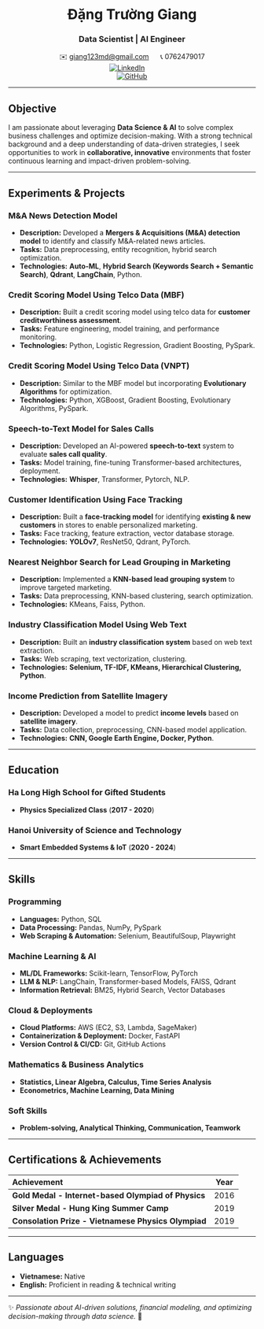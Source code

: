 <div align="center">

# **Đặng Trường Giang**  
### Data Scientist | AI Engineer  
✉️ giang123md@gmail.com &nbsp;&nbsp;&nbsp;&nbsp; 📞 0762479017  
[![LinkedIn](https://img.shields.io/badge/-LinkedIn-blue?style=flat&logo=linkedin)](https://www.linkedin.com/in/giangdangtruong/) &nbsp;&nbsp;&nbsp;&nbsp;  
[![GitHub](https://img.shields.io/badge/-GitHub-333?style=flat&logo=github)](https://github.com/giangchicken)

</div>

---

## **Objective**
I am passionate about leveraging **Data Science & AI** to solve complex business challenges and optimize decision-making. With a strong technical background and a deep understanding of data-driven strategies, I seek opportunities to work in **collaborative, innovative** environments that foster continuous learning and impact-driven problem-solving.

---

## **Experiments & Projects**

### **M&A News Detection Model**
- **Description:** Developed a **Mergers & Acquisitions (M&A) detection model** to identify and classify M&A-related news articles.  
- **Tasks:** Data preprocessing, entity recognition, hybrid search optimization.  
- **Technologies:** **Auto-ML**, **Hybrid Search (Keywords Search + Semantic Search)**, **Qdrant**, **LangChain**, Python.

### **Credit Scoring Model Using Telco Data (MBF)**
- **Description:** Built a credit scoring model using telco data for **customer creditworthiness assessment**.  
- **Tasks:** Feature engineering, model training, and performance monitoring.  
- **Technologies:** Python, Logistic Regression, Gradient Boosting, PySpark.

### **Credit Scoring Model Using Telco Data (VNPT)**
- **Description:** Similar to the MBF model but incorporating **Evolutionary Algorithms** for optimization.  
- **Technologies:** Python, XGBoost, Gradient Boosting, Evolutionary Algorithms, PySpark.

### **Speech-to-Text Model for Sales Calls**
- **Description:** Developed an AI-powered **speech-to-text** system to evaluate **sales call quality**.  
- **Tasks:** Model training, fine-tuning Transformer-based architectures, deployment.  
- **Technologies:** **Whisper**, Transformer, Pytorch, NLP.

### **Customer Identification Using Face Tracking**
- **Description:** Built a **face-tracking model** for identifying **existing & new customers** in stores to enable personalized marketing.  
- **Tasks:** Face tracking, feature extraction, vector database storage.  
- **Technologies:** **YOLOv7**, ResNet50, Qdrant, PyTorch.

### **Nearest Neighbor Search for Lead Grouping in Marketing**
- **Description:** Implemented a **KNN-based lead grouping system** to improve targeted marketing.  
- **Tasks:** Data preprocessing, KNN-based clustering, search optimization.  
- **Technologies:** KMeans, Faiss, Python.

### **Industry Classification Model Using Web Text**
- **Description:** Built an **industry classification system** based on web text extraction.  
- **Tasks:** Web scraping, text vectorization, clustering.  
- **Technologies:** **Selenium, TF-IDF, KMeans, Hierarchical Clustering, Python**.

### **Income Prediction from Satellite Imagery**
- **Description:** Developed a model to predict **income levels** based on **satellite imagery**.  
- **Tasks:** Data collection, preprocessing, CNN-based model application.  
- **Technologies:** **CNN, Google Earth Engine, Docker, Python**.

---

## **Education**

### **Ha Long High School for Gifted Students**  
- **Physics Specialized Class** (**2017 - 2020**)  

### **Hanoi University of Science and Technology**  
- **Smart Embedded Systems & IoT** (**2020 - 2024**)  

---

## **Skills**

### **Programming**
- **Languages:** Python, SQL  
- **Data Processing:** Pandas, NumPy, PySpark  
- **Web Scraping & Automation:** Selenium, BeautifulSoup, Playwright  

### **Machine Learning & AI**
- **ML/DL Frameworks:** Scikit-learn, TensorFlow, PyTorch  
- **LLM & NLP:** LangChain, Transformer-based Models, FAISS, Qdrant  
- **Information Retrieval:** BM25, Hybrid Search, Vector Databases  

### **Cloud & Deployments**
- **Cloud Platforms:** AWS (EC2, S3, Lambda, SageMaker)  
- **Containerization & Deployment:** Docker, FastAPI  
- **Version Control & CI/CD:** Git, GitHub Actions  

### **Mathematics & Business Analytics**
- **Statistics, Linear Algebra, Calculus, Time Series Analysis**  
- **Econometrics, Machine Learning, Data Mining**  

### **Soft Skills**
- **Problem-solving, Analytical Thinking, Communication, Teamwork**  

---

## **Certifications & Achievements**

| **Achievement** | **Year** |
|:--------------|:-------:|
| **Gold Medal - Internet-based Olympiad of Physics** | 2016 |
| **Silver Medal - Hung King Summer Camp** | 2019 |
| **Consolation Prize - Vietnamese Physics Olympiad** | 2019 |

---

## **Languages**
- **Vietnamese:** Native  
- **English:** Proficient in reading & technical writing  

---

✨ *Passionate about AI-driven solutions, financial modeling, and optimizing decision-making through data science.* 🚀
